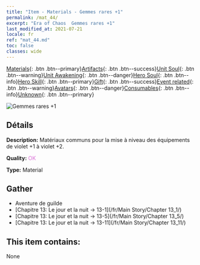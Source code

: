 ```yaml
---
title: "Item - Materials - Gemmes rares +1"
permalink: /mat_44/
excerpt: "Era of Chaos  Gemmes rares +1"
last_modified_at: 2021-07-21
locale: fr
ref: "mat_44.md"
toc: false
classes: wide
---
```

 [Materials](/ItemsFR/){: .btn .btn--primary}[Artifacts](/ItemsFR/Artifacts/){: .btn .btn--success}[Unit Soul](/ItemsFR/UnitSoul/){: .btn .btn--warning}[Unit Awakening](/ItemsFR/UnitAwakening/){: .btn .btn--danger}[Hero Soul](/ItemsFR/HeroSoul/){: .btn .btn--info}[Hero Skill](/ItemsFR/HeroSkill/){: .btn .btn--primary}[Gift](/ItemsFR/Gift/){: .btn .btn--success}[Event related](/ItemsFR/Events/){: .btn .btn--warning}[Avatars](/ItemsFR/Avatars/){: .btn .btn--danger}[Consumables](/ItemsFR/Consumables/){: .btn .btn--info}[Unknown](/ItemsFR/Unknown/){: .btn .btn--primary}

 ![Gemmes rares +1](/images/t/i_cailiao_baoshi2.png)

## Détails
 **Description:** Matériaux communs pour la mise à niveau des équipements de violet +1 à violet +2.

 **Quality:** <span style="color: #DA70D6">OK</span>

 **Type:** Material

## Gather

*    Aventure de guilde 
*    [Chapitre 13: Le jour et la nuit -> 13-1](/fr/Main Story/Chapter 13_1/) 
*    [Chapitre 13: Le jour et la nuit -> 13-5](/fr/Main Story/Chapter 13_5/) 
*    [Chapitre 13: Le jour et la nuit -> 13-11](/fr/Main Story/Chapter 13_11/) 

## This item contains:

  None

